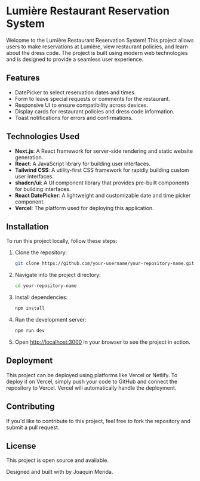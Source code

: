 # Lumière Restaurant Reservation System

Welcome to the Lumière Restaurant Reservation System! This project allows users to make reservations at Lumière, view restaurant policies, and learn about the dress code. The project is built using modern web technologies and is designed to provide a seamless user experience.

## Features

- DatePicker to select reservation dates and times.
- Form to leave special requests or comments for the restaurant.
- Responsive UI to ensure compatibility across devices.
- Display cards for restaurant policies and dress code information.
- Toast notifications for errors and confirmations.

## Technologies Used

- **Next.js**: A React framework for server-side rendering and static website generation.
- **React**: A JavaScript library for building user interfaces.
- **Tailwind CSS**: A utility-first CSS framework for rapidly building custom user interfaces.
- **shadcn/ui**: A UI component library that provides pre-built components for building interfaces.
- **React DatePicker**: A lightweight and customizable date and time picker component.
- **Vercel**: The platform used for deploying this application.

## Installation

To run this project locally, follow these steps:

1. Clone the repository:
    ```bash
    git clone https://github.com/your-username/your-repository-name.git
    ```
2. Navigate into the project directory:
    ```bash
    cd your-repository-name
    ```

3. Install dependencies:
    ```bash
    npm install
    ```

4. Run the development server:
    ```bash
    npm run dev
    ```

5. Open [http://localhost:3000](http://localhost:3000) in your browser to see the project in action.

## Deployment

This project can be deployed using platforms like Vercel or Netlify. To deploy it on Vercel, simply push your code to GitHub and connect the repository to Vercel. Vercel will automatically handle the deployment.

## Contributing

If you'd like to contribute to this project, feel free to fork the repository and submit a pull request.

## License

This project is open source and available.


Designed and built with by Joaquin Merida.

 
